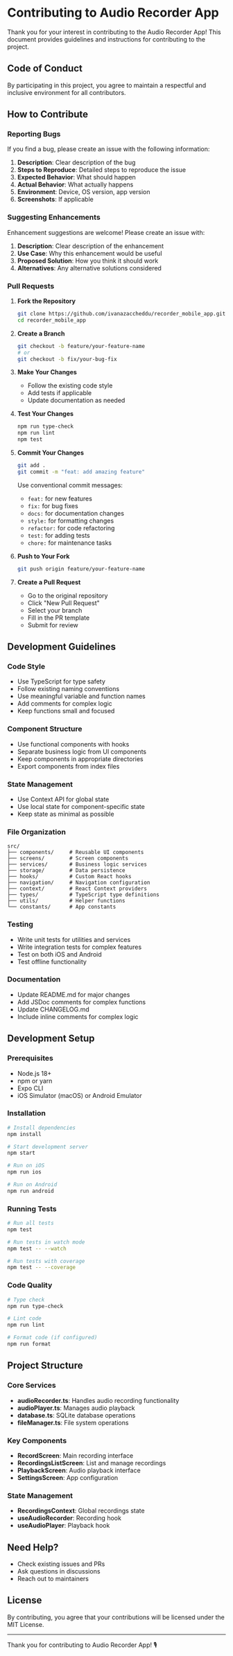 # Contributing to Audio Recorder App

Thank you for your interest in contributing to the Audio Recorder App! This document provides guidelines and instructions for contributing to the project.

## Code of Conduct

By participating in this project, you agree to maintain a respectful and inclusive environment for all contributors.

## How to Contribute

### Reporting Bugs

If you find a bug, please create an issue with the following information:

1. **Description**: Clear description of the bug
2. **Steps to Reproduce**: Detailed steps to reproduce the issue
3. **Expected Behavior**: What should happen
4. **Actual Behavior**: What actually happens
5. **Environment**: Device, OS version, app version
6. **Screenshots**: If applicable

### Suggesting Enhancements

Enhancement suggestions are welcome! Please create an issue with:

1. **Description**: Clear description of the enhancement
2. **Use Case**: Why this enhancement would be useful
3. **Proposed Solution**: How you think it should work
4. **Alternatives**: Any alternative solutions considered

### Pull Requests

1. **Fork the Repository**
   ```bash
   git clone https://github.com/ivanazaccheddu/recorder_mobile_app.git
   cd recorder_mobile_app
   ```

2. **Create a Branch**
   ```bash
   git checkout -b feature/your-feature-name
   # or
   git checkout -b fix/your-bug-fix
   ```

3. **Make Your Changes**
   - Follow the existing code style
   - Add tests if applicable
   - Update documentation as needed

4. **Test Your Changes**
   ```bash
   npm run type-check
   npm run lint
   npm test
   ```

5. **Commit Your Changes**
   ```bash
   git add .
   git commit -m "feat: add amazing feature"
   ```

   Use conventional commit messages:
   - `feat:` for new features
   - `fix:` for bug fixes
   - `docs:` for documentation changes
   - `style:` for formatting changes
   - `refactor:` for code refactoring
   - `test:` for adding tests
   - `chore:` for maintenance tasks

6. **Push to Your Fork**
   ```bash
   git push origin feature/your-feature-name
   ```

7. **Create a Pull Request**
   - Go to the original repository
   - Click "New Pull Request"
   - Select your branch
   - Fill in the PR template
   - Submit for review

## Development Guidelines

### Code Style

- Use TypeScript for type safety
- Follow existing naming conventions
- Use meaningful variable and function names
- Add comments for complex logic
- Keep functions small and focused

### Component Structure

- Use functional components with hooks
- Separate business logic from UI components
- Keep components in appropriate directories
- Export components from index files

### State Management

- Use Context API for global state
- Use local state for component-specific state
- Keep state as minimal as possible

### File Organization

```
src/
├── components/     # Reusable UI components
├── screens/        # Screen components
├── services/       # Business logic services
├── storage/        # Data persistence
├── hooks/          # Custom React hooks
├── navigation/     # Navigation configuration
├── context/        # React Context providers
├── types/          # TypeScript type definitions
├── utils/          # Helper functions
└── constants/      # App constants
```

### Testing

- Write unit tests for utilities and services
- Write integration tests for complex features
- Test on both iOS and Android
- Test offline functionality

### Documentation

- Update README.md for major changes
- Add JSDoc comments for complex functions
- Update CHANGELOG.md
- Include inline comments for complex logic

## Development Setup

### Prerequisites

- Node.js 18+
- npm or yarn
- Expo CLI
- iOS Simulator (macOS) or Android Emulator

### Installation

```bash
# Install dependencies
npm install

# Start development server
npm start

# Run on iOS
npm run ios

# Run on Android
npm run android
```

### Running Tests

```bash
# Run all tests
npm test

# Run tests in watch mode
npm test -- --watch

# Run tests with coverage
npm test -- --coverage
```

### Code Quality

```bash
# Type check
npm run type-check

# Lint code
npm run lint

# Format code (if configured)
npm run format
```

## Project Structure

### Core Services

- **audioRecorder.ts**: Handles audio recording functionality
- **audioPlayer.ts**: Manages audio playback
- **database.ts**: SQLite database operations
- **fileManager.ts**: File system operations

### Key Components

- **RecordScreen**: Main recording interface
- **RecordingsListScreen**: List and manage recordings
- **PlaybackScreen**: Audio playback interface
- **SettingsScreen**: App configuration

### State Management

- **RecordingsContext**: Global recordings state
- **useAudioRecorder**: Recording hook
- **useAudioPlayer**: Playback hook

## Need Help?

- Check existing issues and PRs
- Ask questions in discussions
- Reach out to maintainers

## License

By contributing, you agree that your contributions will be licensed under the MIT License.

---

Thank you for contributing to Audio Recorder App! 🎙️
